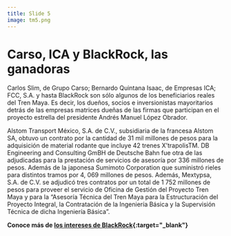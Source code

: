 ```yaml
---
title: Slide 5
image: tm5.png
---
```


# Carso, ICA y BlackRock, las ganadoras

Carlos Slim, de Grupo Carso; Bernardo Quintana Isaac, de Empresas ICA; FCC, S.A. y hasta BlackRock son sólo algunos de los beneficiarios reales del Tren Maya. Es decir, los dueños, socios e inversionistas mayoritarios detrás de las empresas matrices dueñas de las firmas que participan en el proyecto estrella del presidente Andrés Manuel López Obrador.

Alstom Transport México, S.A. de C.V., subsidiaria de la francesa Alstom SA, obtuvo un contrato por la cantidad de 31 mil millones de pesos para la adquisición de material rodante que incluye 42 trenes X’trapolisTM. DB Engineering and Consulting GmBH de Deutsche Bahn fue otra de las adjudicadas para la prestación de servicios de asesoría por 336 millones de pesos. Además de la japonesa Sumimoto Corporation que suministró rieles para distintos tramos por 4, 069 millones de pesos. Además, Mextypsa, S.A. de C.V. se adjudicó tres contratos por un total de 1 752 millones de pesos para proveer el servicio de Oficina de Gestión del Proyecto Tren Maya y para la “Asesoría Técnica del Tren Maya para la Estructuración del Proyecto Integral, la Contratación de la Ingeniería Básica y la Supervisión Técnica de dicha Ingeniería Básica”.

**Conoce más de [los intereses de BlackRock](/2020/12/03/el-interes-de-blackrock.html){:target="_blank"}** 
